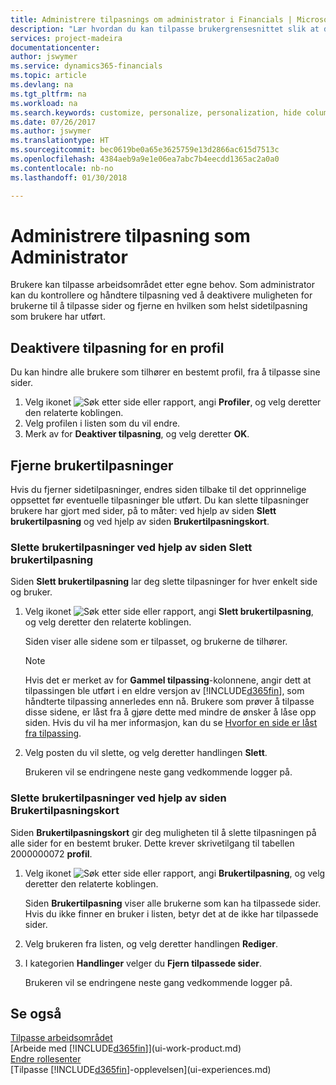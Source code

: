 ```yaml
---
title: Administrere tilpasnings om administrator i Financials | Microsoft-dokumentasjon
description: "Lær hvordan du kan tilpasse brukergrensesnittet slik at det passer til din arbeidsmåte."
services: project-madeira
documentationcenter: 
author: jswymer
ms.service: dynamics365-financials
ms.topic: article
ms.devlang: na
ms.tgt_pltfrm: na
ms.workload: na
ms.search.keywords: customize, personalize, personalization, hide columns, remove fields, move fields
ms.date: 07/26/2017
ms.author: jswymer
ms.translationtype: HT
ms.sourcegitcommit: bec0619be0a65e3625759e13d2866ac615d7513c
ms.openlocfilehash: 4384aeb9a9e1e06ea7abc7b4eecdd1365ac2a0a0
ms.contentlocale: nb-no
ms.lasthandoff: 01/30/2018

---
```

# <a name="managing-personalization-as-an-administrator"></a>Administrere tilpasning som Administrator
<!--NAV in the Web client-->
Brukere kan tilpasse arbeidsområdet etter egne behov. Som administrator kan du kontrollere og håndtere tilpasning ved å deaktivere muligheten for brukerne til å tilpasse sider og fjerne en hvilken som helst sidetilpasning som brukere har utført. 

## <a name="disable-personalization-for-a-profile"></a>Deaktivere tilpasning for en profil
Du kan hindre alle brukere som tilhører en bestemt profil, fra å tilpasse sine sider.
1.  Velg ikonet ![Søk etter side eller rapport](media/ui-search/search_small.png "Søk etter side eller rapport"), angi **Profiler**, og velg deretter den relaterte koblingen.
2.  Velg profilen i listen som du vil endre.
3. Merk av for **Deaktiver tilpasning**, og velg deretter **OK**.

## <a name="clear-user-personalizations"></a>Fjerne brukertilpasninger

Hvis du fjerner sidetilpasninger, endres siden tilbake til det opprinnelige oppsettet før eventuelle tilpasninger ble utført. Du kan slette tilpasninger brukere har gjort med sider, på to måter: ved hjelp av siden **Slett brukertilpasning** og ved hjelp av siden **Brukertilpasningskort**. 

### <a name="clear-user-personalizations-by-using-the-delete-user-personalization-page"></a>Slette brukertilpasninger ved hjelp av siden Slett brukertilpasning

Siden **Slett brukertilpasning** lar deg slette tilpasninger for hver enkelt side og bruker. 

1.  Velg ikonet ![Søk etter side eller rapport](media/ui-search/search_small.png "Søk etter side eller rapport"), angi **Slett brukertilpasning**, og velg deretter den relaterte koblingen.

    Siden viser alle sidene som er tilpasset, og brukerne de tilhører. 

    >[!NOTE]
    > Hvis det er merket av for **Gammel tilpassing**-kolonnene, angir dett at tilpassingen ble utført i en eldre versjon av [!INCLUDE[d365fin](includes/d365fin_md.md)], som håndterte tilpassing annerledes enn nå. Brukere som prøver å tilpasse disse sidene, er låst fra å gjøre dette med mindre de ønsker å låse opp siden. Hvis du vil ha mer informasjon, kan du se [Hvorfor en side er låst fra tilpassing](ui-personalization-locked.md).

2. Velg posten du vil slette, og velg deretter handlingen **Slett**.

    Brukeren vil se endringene neste gang vedkommende logger på.

### <a name="clear-user-personalizations-by-using-the-user-personalization-card-page"></a>Slette brukertilpasninger ved hjelp av siden Brukertilpasningskort

Siden **Brukertilpasningskort** gir deg muligheten til å slette tilpasningen på alle sider for en bestemt bruker. Dette krever skrivetilgang til tabellen 2000000072 **profil**.

1.  Velg ikonet ![Søk etter side eller rapport](media/ui-search/search_small.png "Søk etter side eller rapport"), angi **Brukertilpasning**, og velg deretter den relaterte koblingen.

    Siden **Brukertilpasning** viser alle brukerne som kan ha tilpassede sider. Hvis du ikke finner en bruker i listen, betyr det at de ikke har tilpassede sider. 

2. Velg brukeren fra listen, og velg deretter handlingen **Rediger**.

3.  I kategorien **Handlinger** velger du **Fjern tilpassede sider**.

    Brukeren vil se endringene neste gang vedkommende logger på.

## <a name="see-also"></a>Se også
[Tilpasse arbeidsområdet](ui-personalization-user.md)  
[Arbeide med [!INCLUDE[d365fin](includes/d365fin_md.md)]](ui-work-product.md)  
[Endre rollesenter](change-role.md)  
[Tilpasse [!INCLUDE[d365fin](includes/d365fin_md.md)]-opplevelsen](ui-experiences.md)  

